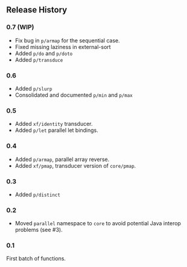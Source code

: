 ## Release History

### 0.7 (WIP)

* Fix bug in `p/armap` for the sequential case.
* Fixed missing laziness in external-sort
* Added `p/do` and `p/doto`
* Added `p/transduce`

### 0.6

* Added `p/slurp`
* Consolidated and documented `p/min` and `p/max`

### 0.5

* Added `xf/identity` transducer.
* Added `p/let` parallel let bindings.

### 0.4

* Added `p/armap`, parallel array reverse.
* Added `xf/pmap`, transducer version of `core/pmap`.

### 0.3

* Added `p/distinct`

### 0.2

* Moved `parallel` namespace to `core` to avoid potential Java interop problems (see #3).

### 0.1

First batch of functions.

